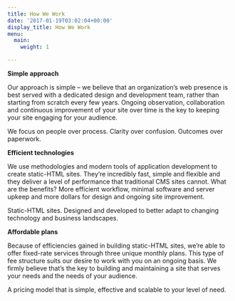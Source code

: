 ```yaml
---
title: How We Work
date: '2017-01-19T03:02:04+00:00'
display_title: How We Work
menu:
  main:
    weight: 1

---
```

**Simple approach**

Our approach is simple – we believe that an organization’s web presence is best served with a dedicated design and development team, rather than starting from scratch every few years. Ongoing observation, collaboration and continuous improvement of your site over time is the key to keeping your site engaging for your audience.

We focus on people over process. Clarity over confusion. Outcomes over paperwork.

**Efficient technologies**

We use methodologies and modern tools of application development to create static-HTML sites. They’re incredibly fast, simple and flexible and they deliver a level of performance that traditional CMS sites cannot. What are the benefits? More efficient workflow, minimal software and server upkeep and more dollars for design and ongoing site improvement.

Static-HTML sites. Designed and developed to better adapt to changing technology and business landscapes.

**Affordable plans**

Because of efficiencies gained in building static-HTML sites, we’re able to offer fixed-rate services through three unique monthly plans. This type of fee structure suits our desire to work with you on an ongoing basis. We firmly believe that’s the key to building and maintaining a site that serves your needs and the needs of your audience.

A pricing model that is simple, effective and scalable to your level of need.